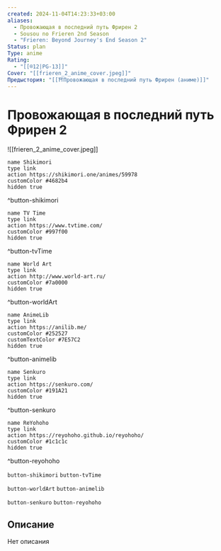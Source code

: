 ```yaml
---
created: 2024-11-04T14:23:33+03:00
aliases:
  - Провожающая в последний путь Фрирен 2
  - Sousou no Frieren 2nd Season
  - "Frieren: Beyond Journey's End Season 2"
Status: plan
Type: anime
Rating:
  - "[[®️12|PG-13]]"
Cover: "[[frieren_2_anime_cover.jpeg]]"
Предыстория: "[[⛩️Провожающая в последний путь Фрирен (аниме)]]"
---
```


# Провожающая в последний путь Фрирен 2

![[frieren_2_anime_cover.jpeg]]

```button
name Shikimori
type link
action https://shikimori.one/animes/59978
customColor #4682b4
hidden true
```
^button-shikimori

```button
name TV Time
type link
action https://www.tvtime.com/
customColor #997f00
hidden true
```
^button-tvTime

```button
name World Art
type link
action http://www.world-art.ru/
customColor #7a0000
hidden true
```
^button-worldArt

```button
name AnimeLib
type link
action https://anilib.me/
customColor #252527
customTextColor #7E57C2
hidden true
```
^button-animelib

```button
name Senkuro
type link
action https://senkuro.com/
customColor #191A21
hidden true
```
^button-senkuro

```button
name ReYohoho
type link
action https://reyohoho.github.io/reyohoho/
customColor #1c1c1c
hidden true
```
^button-reyohoho

`button-shikimori` `button-tvTime`

`button-worldArt` `button-animelib`

`button-senkuro` `button-reyohoho`

## Описание

Нет описания
